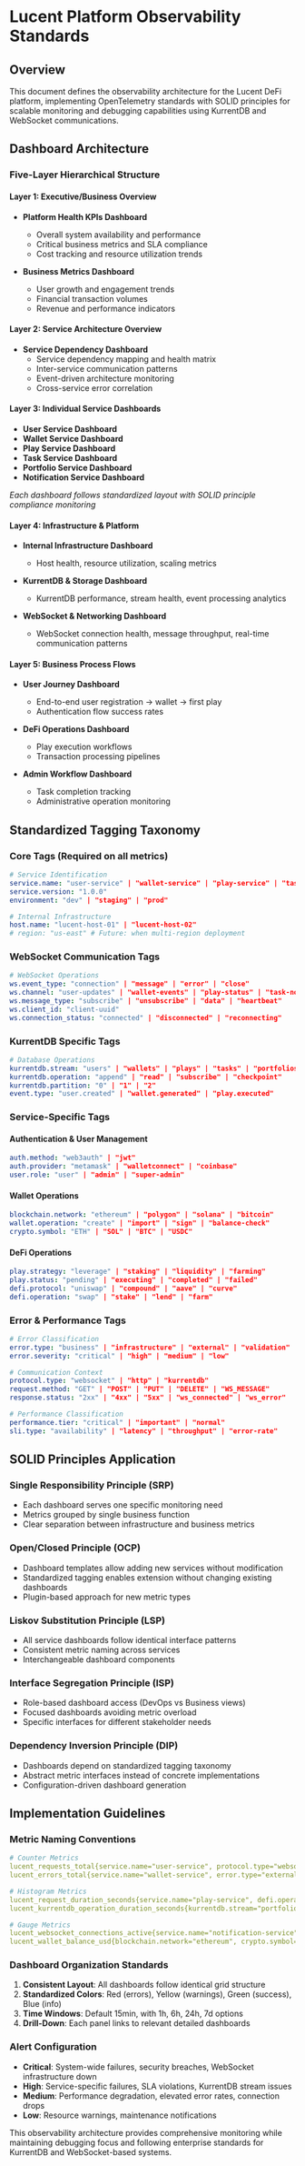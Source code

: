 # Lucent Platform Observability Standards

## Overview

This document defines the observability architecture for the Lucent DeFi platform, implementing OpenTelemetry standards with SOLID principles for scalable monitoring and debugging capabilities using KurrentDB and WebSocket communications.

## Dashboard Architecture

### Five-Layer Hierarchical Structure

#### Layer 1: Executive/Business Overview
- **Platform Health KPIs Dashboard**
  - Overall system availability and performance
  - Critical business metrics and SLA compliance
  - Cost tracking and resource utilization trends

- **Business Metrics Dashboard**  
  - User growth and engagement trends
  - Financial transaction volumes
  - Revenue and performance indicators

#### Layer 2: Service Architecture Overview
- **Service Dependency Dashboard**
  - Service dependency mapping and health matrix
  - Inter-service communication patterns
  - Event-driven architecture monitoring
  - Cross-service error correlation

#### Layer 3: Individual Service Dashboards
- **User Service Dashboard**
- **Wallet Service Dashboard** 
- **Play Service Dashboard**
- **Task Service Dashboard**
- **Portfolio Service Dashboard**
- **Notification Service Dashboard**

*Each dashboard follows standardized layout with SOLID principle compliance monitoring*

#### Layer 4: Infrastructure & Platform
- **Internal Infrastructure Dashboard**
  - Host health, resource utilization, scaling metrics
  
- **KurrentDB & Storage Dashboard**
  - KurrentDB performance, stream health, event processing analytics
  
- **WebSocket & Networking Dashboard**
  - WebSocket connection health, message throughput, real-time communication patterns

#### Layer 5: Business Process Flows
- **User Journey Dashboard**
  - End-to-end user registration → wallet → first play
  - Authentication flow success rates
  
- **DeFi Operations Dashboard**
  - Play execution workflows
  - Transaction processing pipelines
  
- **Admin Workflow Dashboard**
  - Task completion tracking
  - Administrative operation monitoring

## Standardized Tagging Taxonomy

### Core Tags (Required on all metrics)
```yaml
# Service Identification
service.name: "user-service" | "wallet-service" | "play-service" | "task-service" | "portfolio-service" | "notification-service"
service.version: "1.0.0"
environment: "dev" | "staging" | "prod"

# Internal Infrastructure
host.name: "lucent-host-01" | "lucent-host-02"
# region: "us-east" # Future: when multi-region deployment
```

### WebSocket Communication Tags
```yaml
# WebSocket Operations
ws.event_type: "connection" | "message" | "error" | "close"
ws.channel: "user-updates" | "wallet-events" | "play-status" | "task-notifications"
ws.message_type: "subscribe" | "unsubscribe" | "data" | "heartbeat"
ws.client_id: "client-uuid"
ws.connection_status: "connected" | "disconnected" | "reconnecting"
```

### KurrentDB Specific Tags
```yaml
# Database Operations
kurrentdb.stream: "users" | "wallets" | "plays" | "tasks" | "portfolios" 
kurrentdb.operation: "append" | "read" | "subscribe" | "checkpoint"
kurrentdb.partition: "0" | "1" | "2"
event.type: "user.created" | "wallet.generated" | "play.executed"
```

### Service-Specific Tags

#### Authentication & User Management
```yaml
auth.method: "web3auth" | "jwt"
auth.provider: "metamask" | "walletconnect" | "coinbase"
user.role: "user" | "admin" | "super-admin"
```

#### Wallet Operations
```yaml
blockchain.network: "ethereum" | "polygon" | "solana" | "bitcoin"
wallet.operation: "create" | "import" | "sign" | "balance-check"
crypto.symbol: "ETH" | "SOL" | "BTC" | "USDC"
```

#### DeFi Operations
```yaml
play.strategy: "leverage" | "staking" | "liquidity" | "farming"
play.status: "pending" | "executing" | "completed" | "failed"
defi.protocol: "uniswap" | "compound" | "aave" | "curve"
defi.operation: "swap" | "stake" | "lend" | "farm"
```

### Error & Performance Tags
```yaml
# Error Classification
error.type: "business" | "infrastructure" | "external" | "validation" | "websocket"
error.severity: "critical" | "high" | "medium" | "low"

# Communication Context
protocol.type: "websocket" | "http" | "kurrentdb"
request.method: "GET" | "POST" | "PUT" | "DELETE" | "WS_MESSAGE"
response.status: "2xx" | "4xx" | "5xx" | "ws_connected" | "ws_error"

# Performance Classification
performance.tier: "critical" | "important" | "normal"
sli.type: "availability" | "latency" | "throughput" | "error-rate"
```

## SOLID Principles Application

### Single Responsibility Principle (SRP)
- Each dashboard serves one specific monitoring need
- Metrics grouped by single business function
- Clear separation between infrastructure and business metrics

### Open/Closed Principle (OCP)
- Dashboard templates allow adding new services without modification
- Standardized tagging enables extension without changing existing dashboards
- Plugin-based approach for new metric types

### Liskov Substitution Principle (LSP)
- All service dashboards follow identical interface patterns
- Consistent metric naming across services
- Interchangeable dashboard components

### Interface Segregation Principle (ISP)
- Role-based dashboard access (DevOps vs Business views)
- Focused dashboards avoiding metric overload
- Specific interfaces for different stakeholder needs

### Dependency Inversion Principle (DIP)
- Dashboards depend on standardized tagging taxonomy
- Abstract metric interfaces instead of concrete implementations
- Configuration-driven dashboard generation

## Implementation Guidelines

### Metric Naming Conventions
```yaml
# Counter Metrics
lucent_requests_total{service.name="user-service", protocol.type="websocket"}
lucent_errors_total{service.name="wallet-service", error.type="external"}

# Histogram Metrics
lucent_request_duration_seconds{service.name="play-service", defi.operation="swap"}
lucent_kurrentdb_operation_duration_seconds{kurrentdb.stream="portfolios", kurrentdb.operation="append"}

# Gauge Metrics
lucent_websocket_connections_active{service.name="notification-service"}
lucent_wallet_balance_usd{blockchain.network="ethereum", crypto.symbol="ETH"}
```

### Dashboard Organization Standards
1. **Consistent Layout**: All dashboards follow identical grid structure
2. **Standardized Colors**: Red (errors), Yellow (warnings), Green (success), Blue (info)
3. **Time Windows**: Default 15min, with 1h, 6h, 24h, 7d options
4. **Drill-Down**: Each panel links to relevant detailed dashboards

### Alert Configuration
- **Critical**: System-wide failures, security breaches, WebSocket infrastructure down
- **High**: Service-specific failures, SLA violations, KurrentDB stream issues
- **Medium**: Performance degradation, elevated error rates, connection drops
- **Low**: Resource warnings, maintenance notifications

This observability architecture provides comprehensive monitoring while maintaining debugging focus and following enterprise standards for KurrentDB and WebSocket-based systems.